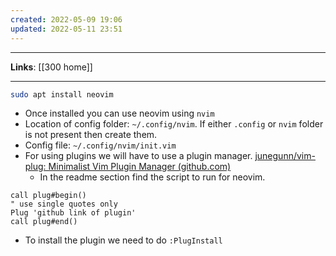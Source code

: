 ```yaml
---
created: 2022-05-09 19:06
updated: 2022-05-11 23:51
---
```

---
**Links**: [[300 home]]

---
```bash
sudo apt install neovim
```
- Once installed you can use neovim using `nvim`
- Location of config folder: `~/.config/nvim`. If either `.config` or `nvim` folder is not present then create them.
- Config file: `~/.config/nvim/init.vim`
- For using plugins we will have to use a plugin manager. [junegunn/vim-plug: Minimalist Vim Plugin Manager (github.com)](https://github.com/junegunn/vim-plug)
	- In the readme section find the script to run for neovim.
```vim
call plug#begin()
" use single quotes only
Plug 'github link of plugin' 
call plug#end()
```
- To install the plugin we need to do `:PlugInstall`
